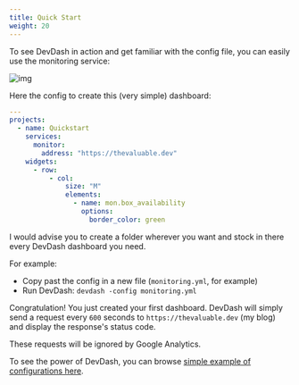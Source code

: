```yaml
---
title: Quick Start
weight: 20
---
```


To see DevDash in action and get familiar with the config file, you can easily use the monitoring service:

![img](/img/screenshot/monitor.png)

Here the config to create this (very simple) dashboard:

```yml
---
projects:
  - name: Quickstart
    services:
      monitor:
        address: "https://thevaluable.dev"
    widgets:
      - row:
          - col:
              size: "M"
              elements:
                - name: mon.box_availability
                  options:
                    border_color: green
```

I would advise you to create a folder wherever you want and stock in there every DevDash dashboard you need.

For example:

* Copy past the config in a new file (`monitoring.yml`, for example)
* Run DevDash: `devdash -config monitoring.yml`

Congratulation! You just created your first dashboard. DevDash will simply send a request every `600` seconds to `https://thevaluable.dev` (my blog) and display the response's status code.

These requests will be ignored by Google Analytics.

To see the power of DevDash, you can browse [simple example of configurations here](/getting-started/examples/).
